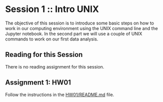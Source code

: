 # Session 1 :: Intro UNIX
The objective of this session is to introduce some basic steps on how to work in our computing environment using the UNIX command line and the Jupyter notebook. In the second part we will use a couple of UNIX commands to work on our first data analysis.

## Reading for this Session
There is no reading assignment for this session.


## Assignment 1:  HW01
Follow the instructions in the [HW01/README.md](HW01/README.md) file.
